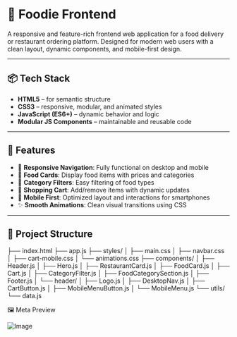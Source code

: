 # 🍔 Foodie Frontend

A responsive and feature-rich frontend web application for a food delivery or restaurant ordering platform. Designed for modern web users with a clean layout, dynamic components, and mobile-first design.

---

## 📦 Tech Stack

- **HTML5** – for semantic structure
- **CSS3** – responsive, modular, and animated styles
- **JavaScript (ES6+)** – dynamic behavior and logic
- **Modular JS Components** – maintainable and reusable code

---

## 🌟 Features

- 🧭 **Responsive Navigation**: Fully functional on desktop and mobile
- 🍔 **Food Cards**: Display food items with prices and categories
- 🧾 **Category Filters**: Easy filtering of food types
- 🛒 **Shopping Cart**: Add/remove items with dynamic updates
- 📱 **Mobile First**: Optimized layout and interactions for smartphones
- ✨ **Smooth Animations**: Clean visual transitions using CSS

---

## 📁 Project Structure

├── index.html
├── app.js
├── styles/
│ ├── main.css
│ ├── navbar.css
│ ├── cart-mobile.css
│ └── animations.css
├── components/
│ ├── Header.js
│ ├── Hero.js
│ ├── RestaurantCard.js
│ ├── FoodCard.js
│ ├── Cart.js
│ ├── CategoryFilter.js
│ ├── FoodCategorySection.js
│ ├── Footer.js
│ └── header/
│ ├── Logo.js
│ ├── DesktopNav.js
│ ├── CartButton.js
│ ├── MobileMenuButton.js
│ └── MobileMenu.js
└── utils/
└── data.js

🖼️ Meta Preview


![Image](https://github.com/user-attachments/assets/4786c14b-f11d-4755-899b-8928eccf299a)
